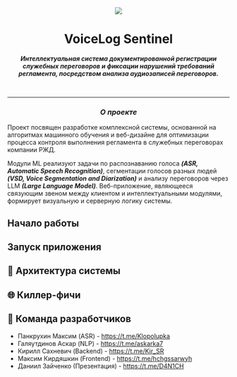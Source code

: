 <div align="center"><img src="https://i.imgur.com/RXnHmFQ.jpeg"></div>
<h1 align="center">VoiceLog Sentinel</h1>
<p align="center"><b><i>Интеллектуальная система документированной регистрации служебных переговоров и фиксации нарушений требований регламента, посредством анализа аудиозаписей переговоров.</i></b></p>
<br>

---


<h3 align="center"><b><i> О проекте </i></b></h3>
<p>Проект посвящен разработке комплексной системы, основанной на алгоритмах машинного обучения и веб-дизайне для оптимизации процесса контроля выполнения регламента в служебных переговорах компании РЖД.</p><p>Модули ML реализуют задачи по распознаванию голоса <i><b>(ASR, Automatic Speech Recognition)</b></i>, сегментации голосов разных людей <i><b>(VSD, Voice Segmentation and Diarization)</b></i> и анализу переговоров через LLM <i><b>(Large Language Model)</b></i>. Веб-приложение, являющееся связующим звеном между клиентом и интеллектуальными модулями, формирует визуальную и серверную логику системы.</p>

## Начало работы


## Запуск приложения


## :wrench: Архитектура системы


## :globe_with_meridians: Киллер-фичи

## :busts_in_silhouette: Команда разработчиков
* Панкрухин Максим (ASR) - https://t.me/Klopolupka
* Галяутдинов Аскар (NLP) - https://t.me/askarka7
* Кирилл Сахневич (Backend) - https://t.me/Kir_SR
* Максим Кирдяшкин (Frontend) - https://t.me/hchgssarwyh
* Даниил Зайченко (Презентация) - https://t.me/D4N1CH
